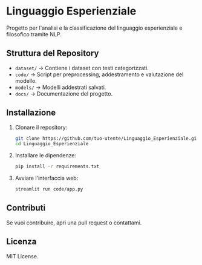 # Linguaggio Esperienziale
Progetto per l'analisi e la classificazione del linguaggio esperienziale e filosofico tramite NLP.

## Struttura del Repository

- `dataset/` → Contiene i dataset con testi categorizzati.
- `code/` → Script per preprocessing, addestramento e valutazione del modello.
- `models/` → Modelli addestrati salvati.
- `docs/` → Documentazione del progetto.

## Installazione

1. Clonare il repository:
    ```bash
    git clone https://github.com/tuo-utente/Linguaggio_Esperienziale.git
    cd Linguaggio_Esperienziale
    ```

2. Installare le dipendenze:
    ```bash
    pip install -r requirements.txt
    ```

3. Avviare l'interfaccia web:
    ```bash
    streamlit run code/app.py
    ```

## Contributi
Se vuoi contribuire, apri una pull request o contattami.

## Licenza
MIT License.
